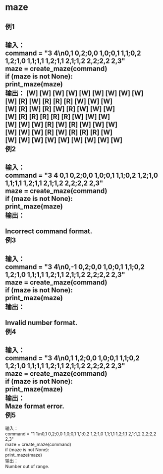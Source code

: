 maze
====
例1
---
输入：<br>
command = "3 4\n0,1 0,2;0,0 1,0;0,1 1,1;0,2 1,2;1,0 1,1;1,1 1,2;1,1 2,1;1,2 2,2;2,2 2,3"<br>
maze = create_maze(command)<br>
if (maze is not None):<br>
    print_maze(maze)<br>
输出：
[W]  [W]  [W]  [W]  [W]  [W]  [W]  [W]  [W]<br>
[W]  [R]  [W]  [R]  [R]  [R]  [W]  [W]  [W]<br>
[W]  [R]  [W]  [R]  [W]  [R]  [W]  [W]  [W]<br>
[W]  [R]  [R]  [R]  [R]  [R]  [W]  [W]  [W]<br>
[W]  [W]  [W]  [R]  [W]  [R]  [W]  [W]  [W]<br>
[W]  [W]  [W]  [R]  [W]  [R]  [R]  [R]  [W]<br>
[W]  [W]  [W]  [W]  [W]  [W]  [W]  [W]  [W]<br>
例2
---
输入：<br>
command = "3 4 0,1 0,2;0,0 1,0;0,1 1,1;0,2 1,2;1,0 1,1;1,1 1,2;1,1 2,1;1,2 2,2;2,2 2,3"<br>
maze = create_maze(command)<br>
if (maze is not None):<br>
    print_maze(maze)<br>
输出：<br>    
Incorrect command format.<br>
例3
---
输入：<br>
command = "3 4\n0,-1 0,2;0,0 1,0;0,1 1,1;0,2 1,2;1,0 1,1;1,1 1,2;1,1 2,1;1,2 2,2;2,2 2,3"<br>
maze = create_maze(command)<br>
if (maze is not None):<br>
    print_maze(maze)<br>
输出：<br>    
Invalid number format.<br>
例4
---
输入：<br>
command = "3 4\n0,1 1,2;0,0 1,0;0,1 1,1;0,2 1,2;1,0 1,1;1,1 1,2;1,1 2,1;1,2 2,2;2,2 2,3"<br>
maze = create_maze(command)<br>
if (maze is not None):<br>
    print_maze(maze)<br>
输出：    <br>
Maze format error.<br>
例5
---
输入：<br>
command = "1 1\n0,1 0,2;0,0 1,0;0,1 1,1;0,2 1,2;1,0 1,1;1,1 1,2;1,1 2,1;1,2 2,2;2,2 2,3"<br>
maze = create_maze(command)<br>
if (maze is not None):<br>
    print_maze(maze)<br>
输出：   <br>
Number out of range.<br>

